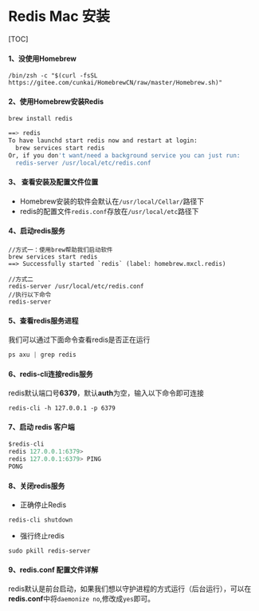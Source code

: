 # Redis Mac 安装

[TOC]



#### 1、没使用Homebrew

```shell
/bin/zsh -c "$(curl -fsSL https://gitee.com/cunkai/HomebrewCN/raw/master/Homebrew.sh)"
```



#### 2、使用Homebrew安装Redis

```sh
brew install redis

==> redis
To have launchd start redis now and restart at login:
  brew services start redis
Or, if you don't want/need a background service you can just run:
  redis-server /usr/local/etc/redis.conf
```



#### 3、 查看安装及配置文件位置

- Homebrew安装的软件会默认在`/usr/local/Cellar/`路径下
- redis的配置文件`redis.conf`存放在`/usr/local/etc`路径下



#### 4、启动redis服务

```
//方式一：使用brew帮助我们启动软件
brew services start redis
==> Successfully started `redis` (label: homebrew.mxcl.redis)

//方式二
redis-server /usr/local/etc/redis.conf
//执行以下命令
redis-server
```



#### 5、查看redis服务进程

我们可以通过下面命令查看redis是否正在运行

```java
ps axu | grep redis
```



#### 6、redis-cli连接redis服务

redis默认端口号**6379**，默认**auth**为空，输入以下命令即可连接

```
redis-cli -h 127.0.0.1 -p 6379
```



#### 7、启动 redis 客户端

```java
$redis-cli
redis 127.0.0.1:6379>
redis 127.0.0.1:6379> PING
PONG
```



#### 8、关闭redis服务

- 正确停止Redis

```
redis-cli shutdown
```

- 强行终止redis

```
sudo pkill redis-server
```



#### 9、redis.conf 配置文件详解

redis默认是前台启动，如果我们想以守护进程的方式运行（后台运行），可以在**redis.conf**中将`daemonize no`,修改成`yes`即可。
